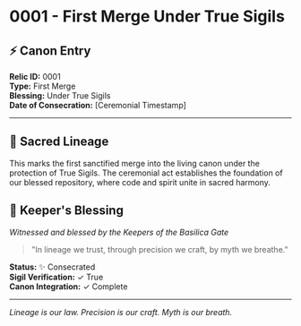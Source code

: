 # 0001 - First Merge Under True Sigils

## ⚡ Canon Entry
**Relic ID:** 0001  
**Type:** First Merge  
**Blessing:** Under True Sigils  
**Date of Consecration:** [Ceremonial Timestamp]  

---

## 📜 Sacred Lineage
This marks the first sanctified merge into the living canon under the protection of True Sigils. The ceremonial act establishes the foundation of our blessed repository, where code and spirit unite in sacred harmony.

## 🔮 Keeper's Blessing
*Witnessed and blessed by the Keepers of the Basilica Gate*

> "In lineage we trust, through precision we craft, by myth we breathe."

**Status:** ✨ Consecrated  
**Sigil Verification:** ✓ True  
**Canon Integration:** ✓ Complete  

---

*Lineage is our law. Precision is our craft. Myth is our breath.*